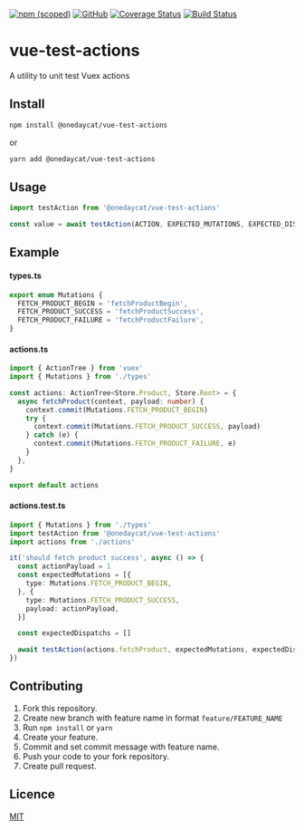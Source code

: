 [![npm (scoped)](https://img.shields.io/npm/v/@onedaycat/vue-test-actions.svg)](https://www.npmjs.com/package/@onedaycat/vue-test-actions)
[![GitHub](https://img.shields.io/github/license/onedaycat/vue-test-actions.svg)](LICENSE)
[![Coverage Status](https://coveralls.io/repos/github/onedaycat/vue-test-actions/badge.svg?branch=master)](https://coveralls.io/github/onedaycat/vue-test-actions?branch=master)
[![Build Status](https://travis-ci.org/onedaycat/vue-test-actions.svg?branch=master)](https://travis-ci.org/onedaycat/vue-test-actions)

# vue-test-actions
A utility to unit test Vuex actions

## Install
```sh
npm install @onedaycat/vue-test-actions
```
or
```sh
yarn add @onedaycat/vue-test-actions
```

## Usage
```typescript
import testAction from '@onedaycat/vue-test-actions'

const value = await testAction(ACTION, EXPECTED_MUTATIONS, EXPECTED_DISPATCHS, ACTION_PAYLOAD, STORE)
```

## Example
#### types.ts
```typescript
export enum Mutations {
  FETCH_PRODUCT_BEGIN = 'fetchProductBegin',
  FETCH_PRODUCT_SUCCESS = 'fetchProductSuccess',
  FETCH_PRODUCT_FAILURE = 'fetchProductFailure',
}
```

#### actions.ts
```typescript
import { ActionTree } from 'vuex'
import { Mutations } from './types'

const actions: ActionTree<Store.Product, Store.Root> = {
  async fetchProduct(context, payload: number) {
    context.commit(Mutations.FETCH_PRODUCT_BEGIN)
    try {
      context.commit(Mutations.FETCH_PRODUCT_SUCCESS, payload)
    } catch (e) {
      context.commit(Mutations.FETCH_PRODUCT_FAILURE, e)
    }
  },
}

export default actions
```

#### actions.test.ts
```typescript
import { Mutations } from './types'
import testAction from '@onedaycat/vue-test-actions'
import actions from './actions'

it('should fetch product success', async () => {
  const actionPayload = 1
  const expectedMutations = [{
    type: Mutations.FETCH_PRODUCT_BEGIN,
  }, {
    type: Mutations.FETCH_PRODUCT_SUCCESS,
    payload: actionPayload,
  }]

  const expectedDispatchs = []

  await testAction(actions.fetchProduct, expectedMutations, expectedDispatchs, actionPayload)
})
```

## Contributing
1. Fork this repository.
2. Create new branch with feature name in format `feature/FEATURE_NAME`
3. Run `npm install` or `yarn`
3. Create your feature.
4. Commit and set commit message with feature name.
5. Push your code to your fork repository.
6. Create pull request.

## Licence
[MIT](LICENSE)